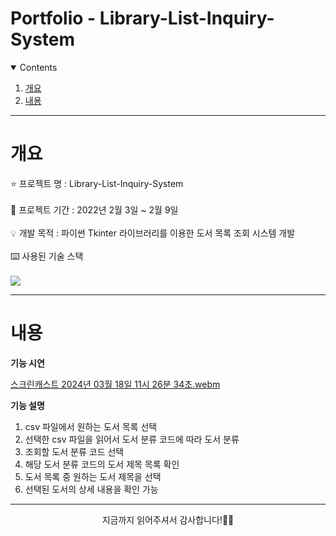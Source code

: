 # Portfolio - Library-List-Inquiry-System

<details open="open">
  <summary>Contents</summary>
  <ol>
    <li>
      <a href="#개요">개요</a>
    </li>
    <li>
      <a href="#내용">내용</a>
    </li>
  </ol>
</details>

---

# 개요
⭐ 프로젝트 명 : Library-List-Inquiry-System<br><br>
🚩 프로젝트 기간 : 2022년 2월 3일 ~ 2월 9일<br><br>
💡 개발 목적 : 파이썬 Tkinter 라이브러리를 이용한 도서 목록 조회 시스템 개발<br><br>
⌨️ 사용된 기술 스택<br><br>
<img src="https://img.shields.io/badge/Python-3776AB?style=for-the-badge&logo=python&logoColor=white">

---

# 내용
**기능 시연**

[스크린캐스트 2024년 03월 18일 11시 26분 34초.webm](https://github.com/hyunn00/Library-List-Inquiry-System/assets/90684987/c71109b5-6ca1-4cfd-b22b-0e728afa65aa)

**기능 설명**
1. csv 파일에서 원하는 도서 목록 선택
2. 선택한 csv 파일을 읽어서 도서 분류 코드에 따라 도서 분류
3. 조회할 도서 분류 코드 선택
4. 해당 도서 분류 코드의 도서 제목 목록 확인
5. 도서 목록 중 원하는 도서 제목을 선택
6. 선택된 도서의 상세 내용을 확인 가능
   
---

<p align = "center">
지금까지 읽어주셔서 감사합니다!🙇‍♀️
</p>
